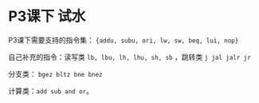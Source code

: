 # P3课下 试水

P3课下需要支持的指令集： `{addu, subu, ori, lw, sw, beq, lui, nop}`

自己补充的指令：读写类 `lb, lbu, lh, lhu, sh, sb` ，跳转类 `j jal jalr jr` 

分支类： `bgez bltz bne bnez` 

计算类：`add sub and or`。

